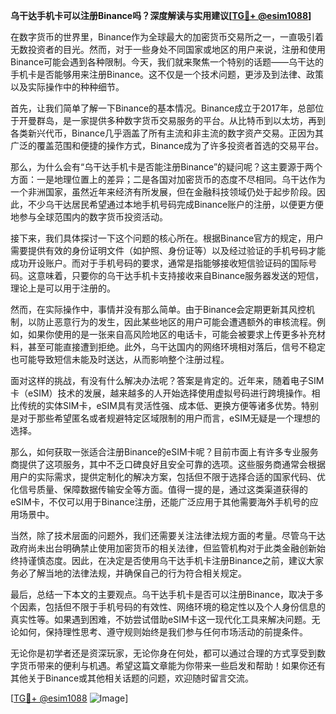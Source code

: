 **乌干达手机卡可以注册Binance吗？深度解读与实用建议[[TG💪+ @esim1088](https://t.me/s/esim1088)]**

在数字货币的世界里，Binance作为全球最大的加密货币交易所之一，一直吸引着无数投资者的目光。然而，对于一些身处不同国家或地区的用户来说，注册和使用Binance可能会遇到各种限制。今天，我们就来聚焦一个特别的话题——乌干达的手机卡是否能够用来注册Binance。这不仅是一个技术问题，更涉及到法律、政策以及实际操作中的种种细节。

首先，让我们简单了解一下Binance的基本情况。Binance成立于2017年，总部位于开曼群岛，是一家提供多种数字货币交易服务的平台。从比特币到以太坊，再到各类新兴代币，Binance几乎涵盖了所有主流和非主流的数字资产交易。正因为其广泛的覆盖范围和便捷的操作方式，Binance成为了许多投资者首选的交易平台。

那么，为什么会有“乌干达手机卡是否能注册Binance”的疑问呢？这主要源于两个方面：一是地理位置上的差异；二是各国对加密货币的态度不尽相同。乌干达作为一个非洲国家，虽然近年来经济有所发展，但在金融科技领域仍处于起步阶段。因此，不少乌干达居民希望通过本地手机号码完成Binance账户的注册，以便更方便地参与全球范围内的数字货币投资活动。

接下来，我们具体探讨一下这个问题的核心所在。根据Binance官方的规定，用户需要提供有效的身份证明文件（如护照、身份证等）以及经过验证的手机号码才能成功开设账户。而对于手机号码的要求，通常是指能够接收短信验证码的国际号码。这意味着，只要你的乌干达手机卡支持接收来自Binance服务器发送的短信，理论上是可以用于注册的。

然而，在实际操作中，事情并没有那么简单。由于Binance会定期更新其风控机制，以防止恶意行为的发生，因此某些地区的用户可能会遭遇额外的审核流程。例如，如果你使用的是一张来自高风险地区的电话卡，可能会被要求上传更多补充材料，甚至可能直接遭到拒绝。此外，乌干达国内的网络环境相对落后，信号不稳定也可能导致短信未能及时送达，从而影响整个注册过程。

面对这样的挑战，有没有什么解决办法呢？答案是肯定的。近年来，随着电子SIM卡（eSIM）技术的发展，越来越多的人开始选择使用虚拟号码进行跨境操作。相比传统的实体SIM卡，eSIM具有灵活性强、成本低、更换方便等诸多优势。特别是对于那些希望匿名或者规避特定区域限制的用户而言，eSIM无疑是一个理想的选择。

那么，如何获取一张适合注册Binance的eSIM卡呢？目前市面上有许多专业服务商提供了这项服务，其中不乏口碑良好且安全可靠的选项。这些服务商通常会根据用户的实际需求，提供定制化的解决方案，包括但不限于选择合适的国家代码、优化信号质量、保障数据传输安全等方面。值得一提的是，通过这类渠道获得的eSIM卡，不仅可以用于Binance注册，还能广泛应用于其他需要海外手机号的应用场景中。

当然，除了技术层面的问题外，我们还需要关注法律法规方面的考量。尽管乌干达政府尚未出台明确禁止使用加密货币的相关法律，但监管机构对于此类金融创新始终持谨慎态度。因此，在决定是否使用乌干达手机卡注册Binance之前，建议大家务必了解当地的法律法规，并确保自己的行为符合相关规定。

最后，总结一下本文的主要观点。乌干达手机卡是否可以注册Binance，取决于多个因素，包括但不限于手机号码的有效性、网络环境的稳定性以及个人身份信息的真实性等。如果遇到困难，不妨尝试借助eSIM卡这一现代化工具来解决问题。无论如何，保持理性思考、遵守规则始终是我们参与任何市场活动的前提条件。

无论你是初学者还是资深玩家，无论你身在何处，都可以通过合理的方式享受到数字货币带来的便利与机遇。希望这篇文章能为你带来一些启发和帮助！如果你还有其他关于Binance或其他相关话题的问题，欢迎随时留言交流。

[[TG💪+ @esim1088](https://t.me/s/esim1088) ![Image](https://i.postimg.cc/4NQfJmqS/Snipaste-2025-05-13-00-14-12.png)]